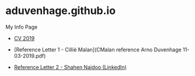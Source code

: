 # aduvenhage.github.io

My Info Page

- [CV 2019](arno_duvenhage_cv_2019.pdf)

- [Reference Letter 1 - Cillié Malan](CMalan reference Arno Duvenhage 11-03-2019.pdf)
- [Reference Letter 2 - Shahen Naidoo (LinkedIn)](https://www.linkedin.com/in/aduvenhage)
